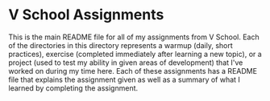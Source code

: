 V School Assignments  
====================

This is the main README file for all of my assignments from V School. Each of the directories in this directory represents a warmup (daily, short practices), exercise (completed immediately after learning a new topic), or a project (used to test my ability in given areas of development) that I've worked on during my time here. Each of these assignments has a README file that explains the assignment given as well as a summary of what I learned by completing the assignment.

